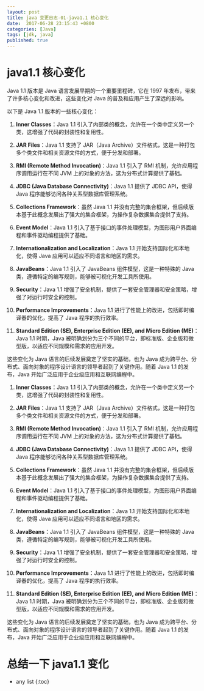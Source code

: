 ```yaml
---
layout: post
title: java 变更日志-01-java1.1 核心变化
date:  2017-06-28 23:15:43 +0800
categories: [Java]
tags: [jdk, java]
published: true
---
```



# java1.1 核心变化

Java 1.1 版本是 Java 语言发展早期的一个重要里程碑，它在 1997 年发布，带来了许多核心变化和改进，这些变化对 Java 的普及和应用产生了深远的影响。

以下是 Java 1.1 版本的一些核心变化：

1. **Inner Classes**：Java 1.1 引入了内部类的概念，允许在一个类中定义另一个类，这增强了代码的封装性和复用性。

2. **JAR Files**：Java 1.1 支持了 JAR（Java Archive）文件格式，这是一种打包多个类文件和相关资源文件的方式，便于分发和部署。

3. **RMI (Remote Method Invocation)**：Java 1.1 引入了 RMI 机制，允许应用程序调用运行在不同 JVM 上的对象的方法，这为分布式计算提供了基础。

4. **JDBC (Java Database Connectivity)**：Java 1.1 提供了 JDBC API，使得 Java 程序能够访问各种关系型数据库管理系统。

5. **Collections Framework**：虽然 Java 1.1 并没有完整的集合框架，但后续版本基于此概念发展出了强大的集合框架，为操作复杂数据集合提供了支持。

6. **Event Model**：Java 1.1 引入了基于接口的事件处理模型，为图形用户界面编程和事件驱动编程提供了基础。

7. **Internationalization and Localization**：Java 1.1 开始支持国际化和本地化，使得 Java 应用可以适应不同语言和地区的需求。

8. **JavaBeans**：Java 1.1 引入了 JavaBeans 组件模型，这是一种特殊的 Java 类，遵循特定的编写规则，能够被可视化开发工具所使用。

9. **Security**：Java 1.1 增强了安全机制，提供了一套安全管理器和安全策略，增强了对运行时安全的控制。

10. **Performance Improvements**：Java 1.1 进行了性能上的改进，包括即时编译器的优化，提高了 Java 程序的执行效率。

11. **Standard Edition (SE), Enterprise Edition (EE), and Micro Edition (ME)**：Java 1.1 时期，Java 被明确划分为三个不同的平台，即标准版、企业版和微型版，以适应不同规模和需求的应用开发。

这些变化为 Java 语言的后续发展奠定了坚实的基础，也为 Java 成为跨平台、分布式、面向对象的程序设计语言的领导者起到了关键作用。随着 Java 1.1 的发布，Java 开始广泛应用于企业级应用和互联网编程中。


1. **Inner Classes**：Java 1.1 引入了内部类的概念，允许在一个类中定义另一个类，这增强了代码的封装性和复用性。

2. **JAR Files**：Java 1.1 支持了 JAR（Java Archive）文件格式，这是一种打包多个类文件和相关资源文件的方式，便于分发和部署。

3. **RMI (Remote Method Invocation)**：Java 1.1 引入了 RMI 机制，允许应用程序调用运行在不同 JVM 上的对象的方法，这为分布式计算提供了基础。

4. **JDBC (Java Database Connectivity)**：Java 1.1 提供了 JDBC API，使得 Java 程序能够访问各种关系型数据库管理系统。

5. **Collections Framework**：虽然 Java 1.1 并没有完整的集合框架，但后续版本基于此概念发展出了强大的集合框架，为操作复杂数据集合提供了支持。

6. **Event Model**：Java 1.1 引入了基于接口的事件处理模型，为图形用户界面编程和事件驱动编程提供了基础。

7. **Internationalization and Localization**：Java 1.1 开始支持国际化和本地化，使得 Java 应用可以适应不同语言和地区的需求。

8. **JavaBeans**：Java 1.1 引入了 JavaBeans 组件模型，这是一种特殊的 Java 类，遵循特定的编写规则，能够被可视化开发工具所使用。

9. **Security**：Java 1.1 增强了安全机制，提供了一套安全管理器和安全策略，增强了对运行时安全的控制。

10. **Performance Improvements**：Java 1.1 进行了性能上的改进，包括即时编译器的优化，提高了 Java 程序的执行效率。

11. **Standard Edition (SE), Enterprise Edition (EE), and Micro Edition (ME)**：Java 1.1 时期，Java 被明确划分为三个不同的平台，即标准版、企业版和微型版，以适应不同规模和需求的应用开发。

这些变化为 Java 语言的后续发展奠定了坚实的基础，也为 Java 成为跨平台、分布式、面向对象的程序设计语言的领导者起到了关键作用。随着 Java 1.1 的发布，Java 开始广泛应用于企业级应用和互联网编程中。



# 总结一下 java1.1 变化



* any list
{:toc}